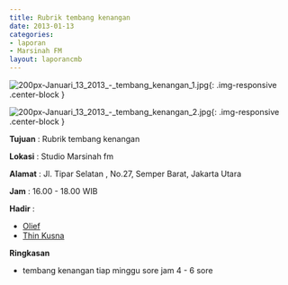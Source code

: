 ```yaml
---
title: Rubrik tembang kenangan 
date: 2013-01-13
categories:
- laporan
- Marsinah FM
layout: laporancmb
---
```



![200px-Januari_13_2013_-_tembang_kenangan_1.jpg](/uploads/200px-Januari_13_2013_-_tembang_kenangan_1.jpg){: .img-responsive .center-block }

![200px-Januari_13_2013_-_tembang_kenangan_2.jpg](/uploads/200px-Januari_13_2013_-_tembang_kenangan_2.jpg){: .img-responsive .center-block }


**Tujuan** : Rubrik tembang kenangan 

**Lokasi** : Studio Marsinah fm 

**Alamat** : Jl. Tipar Selatan , No.27, Semper Barat, Jakarta Utara 

**Jam** : 16.00 - 18.00 WIB 

**Hadir** :
* [Olief](http://wiki.ciptamedia.org/wiki/Olief)
* [Thin Kusna](http://wiki.ciptamedia.org/wiki/Thin_Kusna)

**Ringkasan**  
* tembang kenangan tiap minggu sore jam 4 - 6 sore
